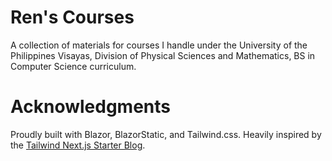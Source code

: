 # Ren's Courses

A collection of materials for courses I handle under the University of the Philippines Visayas, Division of Physical Sciences and Mathematics, BS in Computer Science curriculum.

# Acknowledgments

Proudly built with Blazor, BlazorStatic, and Tailwind.css. Heavily inspired by the [Tailwind Next.js Starter Blog](https://github.com/timlrx/tailwind-nextjs-starter-blog).
